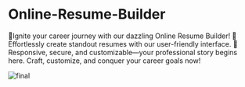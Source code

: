 # Online-Resume-Builder
 🌟Ignite your career journey with our dazzling Online Resume Builder! 🚀 Effortlessly create standout resumes with our user-friendly interface. 🚀 Responsive, secure, and customizable—your professional story begins here. Craft, customize, and conquer your career goals now!



![final](https://github.com/SAHIL7458/Online-Resume-Builder/assets/144415695/56d0ca01-9c94-4803-b45f-ac69d6307d47)


